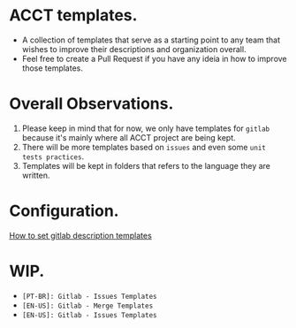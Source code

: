 # ACCT templates.
- A collection of templates that serve as a starting point to any team that wishes to improve their descriptions and organization overall.
- Feel free to create a Pull Request if you have any ideia in how to improve those templates.

# Overall Observations.
1. Please keep in mind that for now, we only have templates for `gitlab` because it's mainly where all ACCT project are being kept.
2. There will be more templates based on `issues` and even some `unit tests practices`.
3. Templates will be kept in folders that refers to the language they are written.

# Configuration.
[How to set gitlab description templates](https://docs.gitlab.com/ee/user/project/description_templates.html#creating-merge-request-templates)

# WIP.
- `[PT-BR]: Gitlab - Issues Templates`
- `[EN-US]: Gitlab - Merge Templates`
- `[EN-US]: Gitlab - Issues Templates`